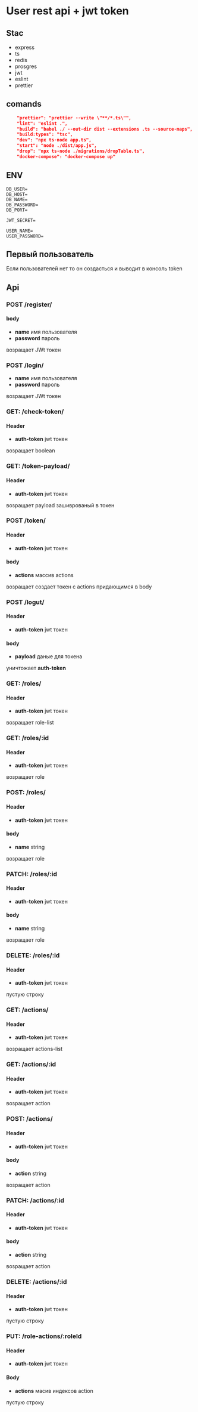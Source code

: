 # User rest api + jwt token

## Stac

-   express
-   ts
-   redis
-   prosgres
-   jwt
-   eslint
-   prettier

## comands

```json
    "prettier": "prettier --write \"**/*.ts\"",
    "lint": "eslint .",
    "build": "babel ./ --out-dir dist --extensions .ts --source-maps",
    "build:types": "tsc",
    "dev": "npx ts-node app.ts",
    "start": "node ./dist/app.js",
    "drop": "npx ts-node ./migrations/dropTable.ts",
    "docker-compose": "docker-compose up"
```

## ENV

```
DB_USER=
DB_HOST=
DB_NAME=
DB_PASSWORD=
DB_PORT=

JWT_SECRET=

USER_NAME=
USER_PASSWORD=
```

## Первый пользователь

Если пользователей нет то он создасться и выводит в консоль token

## Api

### POST /register/

#### body

-   **name** имя пользователя
-   **password** пароль

возращает JWt токен

### POST /login/

-   **name** имя пользователя
-   **password** пароль

возращает JWt токен

### GET: /check-token/

#### Header

-   **auth-token** jwt токен

возращает boolean

### GET: /token-payload/

#### Header

-   **auth-token** jwt токен

возращает payload зашиврованый в токен

### POST /token/

#### Header

-   **auth-token** jwt токен

#### body

-   **actions** массив actions

возращает создает токен с actions придающимся в body

### POST /logut/

#### Header

-   **auth-token** jwt токен

#### body

-   **payload** даные для токена

уничтожает **auth-token**

### GET: /roles/

#### Header

-   **auth-token** jwt токен

возращает role-list

### GET: /roles/:id

#### Header

-   **auth-token** jwt токен

возращает role

### POST: /roles/

#### Header

-   **auth-token** jwt токен

#### body

-   **name** string

возращает role

### PATCH: /roles/:id

#### Header

-   **auth-token** jwt токен

#### body

-   **name** string

возращает role

### DELETE: /roles/:id

#### Header

-   **auth-token** jwt токен

пустую строку

### GET: /actions/

#### Header

-   **auth-token** jwt токен

возращает actions-list

### GET: /actions/:id

#### Header

-   **auth-token** jwt токен

возращает action

### POST: /actions/

#### Header

-   **auth-token** jwt токен

#### body

-   **action** string

возращает action

### PATCH: /actions/:id

#### Header

-   **auth-token** jwt токен

#### body

-   **action** string

возращает action

### DELETE: /actions/:id

#### Header

-   **auth-token** jwt токен

пустую строку

### PUT: /role-actions/:roleId

#### Header

-   **auth-token** jwt токен

#### Body

-   **actions** масив индексов action

пустую строку
